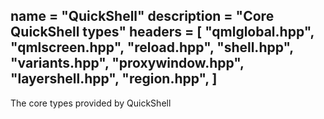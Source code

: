 name = "QuickShell"
description = "Core QuickShell types"
headers = [
	"qmlglobal.hpp",
	"qmlscreen.hpp",
	"reload.hpp",
	"shell.hpp",
	"variants.hpp",
	"proxywindow.hpp",
	"layershell.hpp",
	"region.hpp",
]
-----
The core types provided by QuickShell
